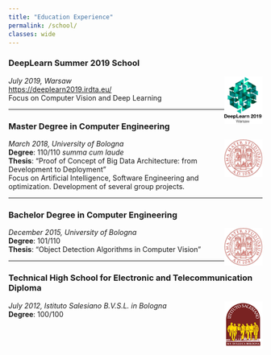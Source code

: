 ```yaml
---
title: "Education Experience"
permalink: /school/
classes: wide
---
```



### DeepLearn Summer 2019 School
 <img width="15%" style="float: right;" src="../assets/images/DL2019.png">

*July 2019, Warsaw*<br>
https://deeplearn2019.irdta.eu/<br>
Focus on Computer Vision and Deep Learning

---

### Master Degree in Computer Engineering
<img width="15%" style="float: right;" src="../assets/images/unibo.jpg">

*March 2018, University of Bologna*<br>
**Degree**: 110/110 *summa cum laude*<br>
**Thesis**: “Proof of Concept of Big Data Architecture: from Development to Deployment”<br>
Focus on Artificial Intelligence, Software Engineering and optimization. Development of several group projects.

---

### Bachelor Degree in Computer Engineering 
<img width="15%" style="float: right;" src="../assets/images/unibo.jpg">

*December 2015, University of Bologna*<br>
**Degree**: 101/110<br>
**Thesis**: “Object Detection Algorithms in Computer Vision”

---

### Technical  High  School  for  Electronic  and  Telecommunication Diploma 
<img width="15%" style="float: right;" src="../assets/images/salesiani.png">

*July 2012, Istituto Salesiano B.V.S.L. in Bologna*<br>
**Degree**: 100/100<br>
